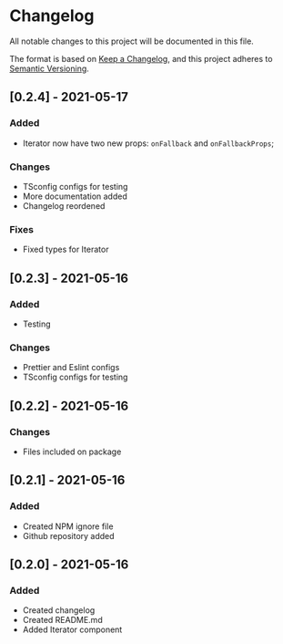 # Changelog

All notable changes to this project will be documented in this file.

The format is based on [Keep a Changelog](https://keepachangelog.com/en/1.0.0/),
and this project adheres to [Semantic Versioning](https://semver.org/spec/v2.0.0.html).

## [0.2.4] - 2021-05-17

### Added

- Iterator now have two new props: `onFallback` and `onFallbackProps`;

### Changes

- TSconfig configs for testing
- More documentation added
- Changelog reordened

### Fixes

- Fixed types for Iterator

## [0.2.3] - 2021-05-16

### Added

- Testing

### Changes

- Prettier and Eslint configs
- TSconfig configs for testing

## [0.2.2] - 2021-05-16

### Changes

- Files included on package

## [0.2.1] - 2021-05-16

### Added

- Created NPM ignore file
- Github repository added

## [0.2.0] - 2021-05-16

### Added

- Created changelog
- Created README.md
- Added Iterator component
